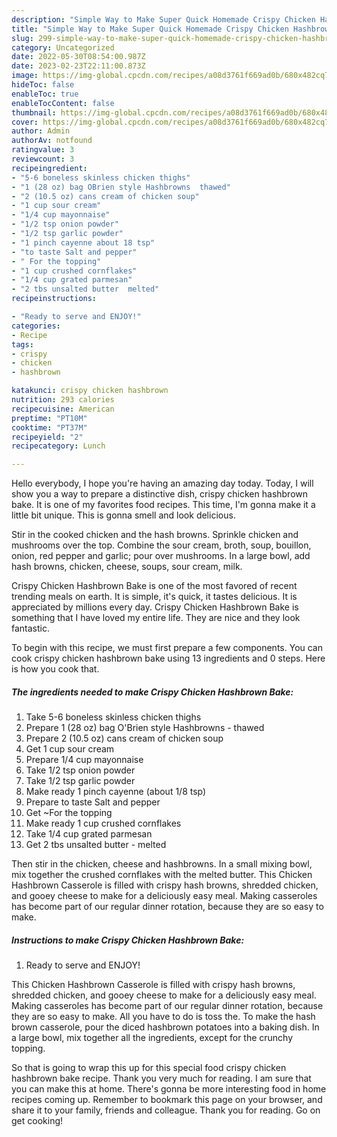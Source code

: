 ```yaml
---
description: "Simple Way to Make Super Quick Homemade Crispy Chicken Hashbrown Bake"
title: "Simple Way to Make Super Quick Homemade Crispy Chicken Hashbrown Bake"
slug: 299-simple-way-to-make-super-quick-homemade-crispy-chicken-hashbrown-bake
category: Uncategorized
date: 2022-05-30T08:54:00.987Z
date: 2023-02-23T22:11:00.873Z
image: https://img-global.cpcdn.com/recipes/a08d3761f669ad0b/680x482cq70/crispy-chicken-hashbrown-bake-recipe-main-photo.jpg
hideToc: false
enableToc: true
enableTocContent: false
thumbnail: https://img-global.cpcdn.com/recipes/a08d3761f669ad0b/680x482cq70/crispy-chicken-hashbrown-bake-recipe-main-photo.jpg
cover: https://img-global.cpcdn.com/recipes/a08d3761f669ad0b/680x482cq70/crispy-chicken-hashbrown-bake-recipe-main-photo.jpg
author: Admin
authorAv: notfound
ratingvalue: 3
reviewcount: 3
recipeingredient:
- "5-6 boneless skinless chicken thighs"
- "1 (28 oz) bag OBrien style Hashbrowns  thawed"
- "2 (10.5 oz) cans cream of chicken soup"
- "1 cup sour cream"
- "1/4 cup mayonnaise"
- "1/2 tsp onion powder"
- "1/2 tsp garlic powder"
- "1 pinch cayenne about 18 tsp"
- "to taste Salt and pepper"
- " For the topping"
- "1 cup crushed cornflakes"
- "1/4 cup grated parmesan"
- "2 tbs unsalted butter  melted"
recipeinstructions:

- "Ready to serve and ENJOY!"
categories:
- Recipe
tags:
- crispy
- chicken
- hashbrown

katakunci: crispy chicken hashbrown 
nutrition: 293 calories
recipecuisine: American
preptime: "PT10M"
cooktime: "PT37M"
recipeyield: "2"
recipecategory: Lunch

---
```



Hello everybody, I hope you're having an amazing day today. Today, I will show you a way to prepare a distinctive dish, crispy chicken hashbrown bake. It is one of my favorites food recipes. This time, I'm gonna make it a little bit unique. This is gonna smell and look delicious.

Stir in the cooked chicken and the hash browns. Sprinkle chicken and mushrooms over the top. Combine the sour cream, broth, soup, bouillon, onion, red pepper and garlic; pour over mushrooms. In a large bowl, add hash browns, chicken, cheese, soups, sour cream, milk.

Crispy Chicken Hashbrown Bake is one of the most favored of recent trending meals on earth. It is simple, it's quick, it tastes delicious. It is appreciated by millions every day. Crispy Chicken Hashbrown Bake is something that I have loved my entire life. They are nice and they look fantastic.


To begin with this recipe, we must first prepare a few components. You can cook crispy chicken hashbrown bake using 13 ingredients and 0 steps. Here is how you cook that.

<!--inarticleads1-->

##### The ingredients needed to make Crispy Chicken Hashbrown Bake:

1. Take 5-6 boneless skinless chicken thighs
1. Prepare 1 (28 oz) bag O&#39;Brien style Hashbrowns - thawed
1. Prepare 2 (10.5 oz) cans cream of chicken soup
1. Get 1 cup sour cream
1. Prepare 1/4 cup mayonnaise
1. Take 1/2 tsp onion powder
1. Take 1/2 tsp garlic powder
1. Make ready 1 pinch cayenne (about 1/8 tsp)
1. Prepare to taste Salt and pepper
1. Get  ~For the topping
1. Make ready 1 cup crushed cornflakes
1. Take 1/4 cup grated parmesan
1. Get 2 tbs unsalted butter - melted


Then stir in the chicken, cheese and hashbrowns. In a small mixing bowl, mix together the crushed cornflakes with the melted butter. This Chicken Hashbrown Casserole is filled with crispy hash browns, shredded chicken, and gooey cheese to make for a deliciously easy meal. Making casseroles has become part of our regular dinner rotation, because they are so easy to make. 

<!--inarticleads2-->

##### Instructions to make Crispy Chicken Hashbrown Bake:


1. Ready to serve and ENJOY!

This Chicken Hashbrown Casserole is filled with crispy hash browns, shredded chicken, and gooey cheese to make for a deliciously easy meal. Making casseroles has become part of our regular dinner rotation, because they are so easy to make. All you have to do is toss the. To make the hash brown casserole, pour the diced hashbrown potatoes into a baking dish. In a large bowl, mix together all the ingredients, except for the crunchy topping. 

So that is going to wrap this up for this special food crispy chicken hashbrown bake recipe. Thank you very much for reading. I am sure that you can make this at home. There's gonna be more interesting food in home recipes coming up. Remember to bookmark this page on your browser, and share it to your family, friends and colleague. Thank you for reading. Go on get cooking!
